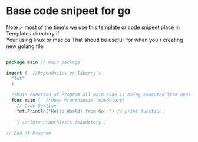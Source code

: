 # Base code snipeet for go 


Note :- most of the time's we use this template or code snipeet place in Templates directory if <br>
        Your using linux or mac os That shoud be usefull for when you'r creating new golang file <br>
        
```go 

package main // main package 

import (  //Dependncies or liberry's 
  "fmt"
  )
  
  //Main Function of Program all main code is being executed from hear. 
  func main {  //Open Pranthiesis (mandetory)
    // Code Section 
    fmt.Println("Hello World! from Go! ") // print function 
    
    } //close Pranthiesis (mandetory )
    
// End of Program 
```
